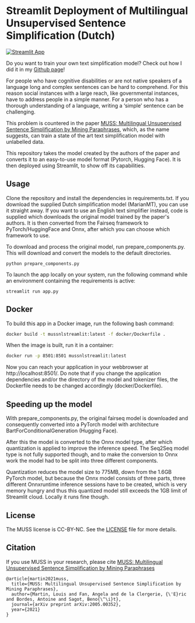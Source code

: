 # Streamlit Deployment of Multilingual Unsupervised Sentence Simplification (Dutch)

[![Streamlit App](https://static.streamlit.io/badges/streamlit_badge_black_white.svg)](https://share.streamlit.io/johanbekker/mussstreamlit/app.py)

Do you want to train your own text simplification model? Check out how I did it in my [Github page](https://github.com/JohanBekker/MussStreamlit)!

For people who have cognitive disabilities or are not native speakers of a language long and complex sentences can be hard to comprehend. 
For this reason social instances with a large reach, like governmental instances, have to address people in a simple manner. 
For a person who has a thorough understanding of a language, writing a ‘simple’ sentence can be challenging.

This problem is countered in the paper [MUSS: Multilingual Unsupervised Sentence Simplification by Mining Paraphrases](https://github.com/facebookresearch/muss), 
which, as the name suggests, can train a state of the art text simplification model with unlabelled data.

This repository takes the model created by the authors of the paper and converts it to an easy-to-use model format (Pytorch, Hugging Face). It is then deployed using
Streamlit, to show off its capabilities.

## Usage

Clone the repository and install the dependencies in requirements.txt. If you download the supplied Dutch simplification
model (MarianMT), you can use it straight away. If you want to use an English text simplifier instead, code is supplied which
downloads the original model trained by the paper's authors. It is then converted from the Fairseq framework to
PyTorch/HuggingFace and Onnx, after which you can choose which framework to use.

To download and process the original model, run prepare_components.py. This will download and convert the models to the 
default directories.

```
python prepare_components.py
```

To launch the app locally on your system, run the following command while an environment containing the requirements
is active:

```
streamlit run app.py
```

## Docker

To build this app in a Docker image, run the following bash command: 

```bash
docker build -t mussnlstreamlit:latest -f docker/Dockerfile .
```

When the image is built, run it in a container:

```bash
docker run -p 8501:8501 mussnlstreamlit:latest
```

Now you can reach your application in your webbrowser at http://localhost:8501/. Do note that if you change the
application dependencies and/or the directory of the model and tokenizer files, the Dockerfile needs to be changed
accordingly (docker/Dockerfile).

## Speeding up the model

With prepare_components.py, the original fairseq model is downloaded and consequently converted into a PyTorch model
with architecture BartForConditionalGeneration (Hugging Face).

After this the model is converted to the Onnx model type, after which quantization is applied to improve the inference
speed. The Seq2Seq model type is not fully supported though, and to make the conversion to Onnx work the model had to be
split into three different components.

Quantization reduces the model size to 775MB, down from the 1.6GB PyTorch model, but because the Onnx model consists of
three parts, three different Onnxruntime inference sessions have to be created, which is very memory hungry and thus
this quantized model still exceeds the 1GB limit of Streamlit cloud. Locally it runs fine though.

## License

The MUSS license is CC-BY-NC. See the [LICENSE](LICENSE) file for more details.

## Citation

If you use MUSS in your research, please cite [MUSS: Multilingual Unsupervised Sentence Simplification by Mining Paraphrases](https://arxiv.org/abs/2005.00352)

```
@article{martin2021muss,
  title={MUSS: Multilingual Unsupervised Sentence Simplification by Mining Paraphrases},
  author={Martin, Louis and Fan, Angela and de la Clergerie, {\'E}ric and Bordes, Antoine and Sagot, Beno{\^\i}t},
  journal={arXiv preprint arXiv:2005.00352},
  year={2021}
}